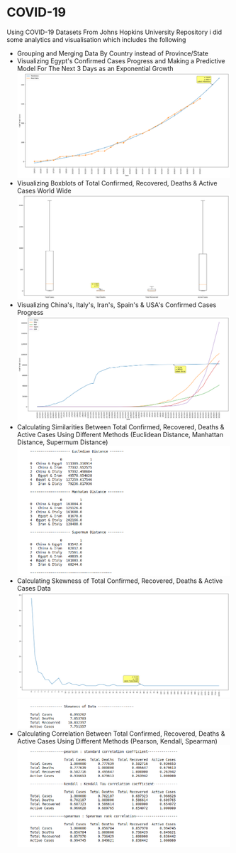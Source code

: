 # COVID-19
Using COVID-19 Datasets From Johns Hopkins University Repository i did some analytics and visualisation which includes the following
- Grouping and Merging Data By Country instead of Province/State
- Visualizing Egypt's Confirmed Cases Progress and Making a Predictive Model For The Next 3 Days as an Exponential Growth
![Image](Egypt_Progress_and_Prediction.png)
- Visualizing Boxblots of Total Confirmed, Recovered, Deaths & Active Cases World Wide
![Image](Boxplots.png)
- Visualizing China's, Italy's, Iran's, Spain's & USA's Confirmed Cases Progress
![Image](China%2C_Iran%2C__Italy%2C_Spain_%26_USA_Progress.png)
- Calculating Similarities Between Total Confirmed, Recovered, Deaths & Active Cases Using Different Methods (Euclidean Distance, Manhattan Distance, Supermum Distance)
![Image](distance.png)
- Calculating Skewness of Total Confirmed, Recovered, Deaths & Active Cases Data
![Image](Skewness.png)
![Image](skew.png)
- Calculating Correlation Between Total Confirmed, Recovered, Deaths & Active Cases Using Different Methods (Pearson, Kendall, Spearman)
![Image](correlation.png)
